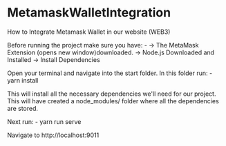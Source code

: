 # MetamaskWalletIntegration
How to Integrate Metamask Wallet in our website (WEB3)

Before running the project make sure you have: -
-> The MetaMask Extension (opens new window)downloaded.
-> Node.js Downloaded and Installed
-> Install Dependencies

Open your terminal and navigate into the start folder. In this folder run: -
yarn install

This will install all the necessary dependencies we'll need for our project. This will have created a node_modules/ folder where all the dependencies are stored.

Next run: -
yarn run serve

Navigate to http://localhost:9011
